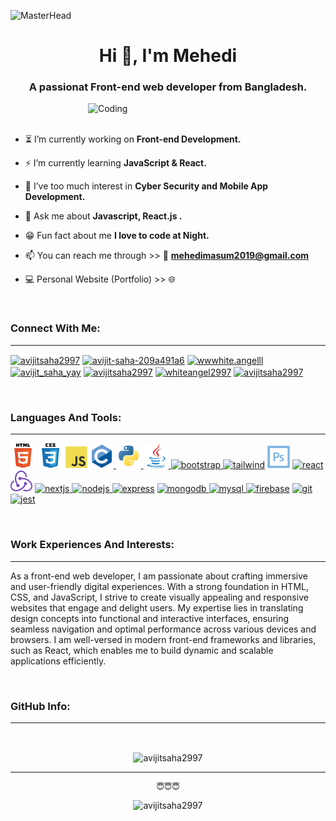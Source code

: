 ![MasterHead](https://mir-s3-cdn-cf.behance.net/project_modules/max_1200/79731568097599.5b50bca477735.jpg)
<h1 align="center">Hi 👻, I'm Mehedi </h1>
<h3 align="center">A passionat Front-end web developer from Bangladesh.</h3>
<img align="right" alt="Coding" height="auto" width="380" src="https://media2.giphy.com/media/0TtX2qqpxp3pIafzio/giphy.gif?cid=511a814e9eji5f1rlbqici4m9cwtrrahn3mhb9ebet3yxpq4&rid=giphy.gif&ct=s">

<br/>
<br/>

- ⏳ I’m currently working on **Front-end Development.**

- ⚡️ I’m currently learning **JavaScript & React.**

- 🎯 I’ve too much interest in **Cyber Security and Mobile App Development.**

- 💬 Ask me about **Javascript, React.js .**

- 😁 Fun fact about me **I love to code at Night.**

- 📫 You can reach me through >> 📧 **mehedimasum2019@gmail.com**

- 💻 Personal Website (Portfolio) >> 🌐 []()
<br/>  


<h3 align="left">Connect With Me:</h3>
<hr>
<p align="left">
    <a href="https://avijit-saha2997.web.app" target="blank"><img align="center" src="https://cdn2.iconfinder.com/data/icons/basic-thin-line-color/21/18-512.png" alt="avijitsaha2997" height="35" width="35" /></a>
    <a href="https://linkedin.com/in/avijitsaha2997" target="blank"><img align="center" src="https://raw.githubusercontent.com/rahuldkjain/github-profile-readme-generator/master/src/images/icons/Social/linked-in-alt.svg" alt="avijit-saha-209a491a6" height="30" width="40" /></a>
    <a href="https://fb.com/wwwhite.angelll" target="blank"><img align="center" src="https://raw.githubusercontent.com/rahuldkjain/github-profile-readme-generator/master/src/images/icons/Social/facebook.svg" alt="wwwhite.angelll" height="30" width="40" /></a>
    <a href="https://instagram.com/avijit_saha_yay" target="blank"><img align="center" src="https://raw.githubusercontent.com/rahuldkjain/github-profile-readme-generator/master/src/images/icons/Social/instagram.svg" alt="avijit_saha_yay" height="30" width="40" /></a>
    <a href="https://www.leetcode.com/avijitsaha2997" target="blank"><img align="center" src="https://raw.githubusercontent.com/rahuldkjain/github-profile-readme-generator/master/src/images/icons/Social/leet-code.svg" alt="avijitsaha2997" height="30" width="40" /></a>
    <a href="https://discord.gg/whiteangel2997" target="blank"><img align="center" src="https://raw.githubusercontent.com/rahuldkjain/github-profile-readme-generator/master/src/images/icons/Social/discord.svg" alt="whiteangel2997" height="40" width="40" /></a>
    <a href="https://codepen.io/avijitsaha2997" target="blank"><img align="center" src="https://raw.githubusercontent.com/rahuldkjain/github-profile-readme-generator/master/src/images/icons/Social/codepen.svg" alt="avijitsaha2997" height="30" width="40" /></a>
    </p><br/> 


<h3 align="left">Languages And Tools:</h3>
<hr>
<p align="left">
    <a href="https://www.w3.org/html/" target="_blank" rel="noreferrer"> <img
            src="https://raw.githubusercontent.com/devicons/devicon/master/icons/html5/html5-original-wordmark.svg"
            alt="html5" width="40" height="40" /></a>
    <a href="https://www.w3schools.com/css/" target="_blank" rel="noreferrer"> <img
            src="https://raw.githubusercontent.com/devicons/devicon/master/icons/css3/css3-original-wordmark.svg"
            alt="css3" width="40" height="40" /></a>
    <a href="https://developer.mozilla.org/en-US/docs/Web/JavaScript" target="_blank" rel="noreferrer"> <img
            src="https://raw.githubusercontent.com/devicons/devicon/master/icons/javascript/javascript-original.svg"
            alt="javascript" width="35" height="35" /></a>
    <a href="https://www.cprogramming.com/" target="_blank" rel="noreferrer"> <img
            src="https://raw.githubusercontent.com/devicons/devicon/master/icons/c/c-original.svg" alt="c" width="38"
            height="38" /> </a>
    <a href="https://www.python.org" target="_blank" rel="noreferrer"> <img
            src="https://raw.githubusercontent.com/devicons/devicon/master/icons/python/python-original.svg"
            alt="python" width="40" height="40" /> </a>
    <a href="https://www.java.com" target="_blank" rel="noreferrer">
        <img src="https://raw.githubusercontent.com/devicons/devicon/master/icons/java/java-original.svg" alt="java"
            width="40" height="40" /> </a>
    <a href="https://getbootstrap.com" target="_blank" rel="noreferrer"> <img
            src="https://upload.wikimedia.org/wikipedia/commons/thumb/b/b2/Bootstrap_logo.svg/1200px-Bootstrap_logo.svg.png"
            alt="bootstrap" width="40" height="35" /> </a>
    </a> <a href="https://tailwindcss.com/" target="_blank" rel="noreferrer"> <img
            src="https://www.vectorlogo.zone/logos/tailwindcss/tailwindcss-icon.svg" alt="tailwind" width="40"
            height="40" /></a>
    <a href="https://www.photoshop.com/en" target="_blank" rel="noreferrer"> <img
            src="https://raw.githubusercontent.com/devicons/devicon/master/icons/photoshop/photoshop-line.svg"
            alt="photoshop" width="36" height="36" /></a>
    <a href="https://reactnative.dev/" target="_blank" rel="noreferrer"> <img
            src="https://reactnative.dev/img/header_logo.svg" alt="react" width="35" height="35" /> </a>
    <a href="https://redux.js.org" target="_blank" rel="noreferrer"> <img
            src="https://raw.githubusercontent.com/devicons/devicon/master/icons/redux/redux-original.svg" alt="redux"
            width="35" height="35" /></a>
    <a href="https://nextjs.org/" target="_blank" rel="noreferrer">
        <img src="https://www.rlogical.com/wp-content/uploads/2021/08/Rlogical-Blog-Images-thumbnail.png" alt="nextjs" width="40" height="40" /> </a>
    <a href="https://nodejs.org" target="_blank" rel="noreferrer"> <img
            src="https://cdn.iconscout.com/icon/free/png-256/node-js-1174925.png"
            alt="nodejs" width="40" height="40" /> </a>
    <a href="https://expressjs.com" target="_blank" rel="noreferrer"><img
            src="https://adware-technologies.s3.amazonaws.com/uploads/technology/thumbnail/20/express-js.png"
            alt="express" width="40" height="40" /></a>
    <a href="https://www.mongodb.com/" target="_blank" rel="noreferrer"> <img
            src="https://img.icons8.com/color/512/mongodb.png"
            alt="mongodb" width="42" height="42" /> </a>
    <a href="https://www.mysql.com/" target="_blank" rel="noreferrer"> <img
            src="https://pngimg.com/uploads/mysql/mysql_PNG11.png"
            alt="mysql" width="40" height="40" /> </a>
    <a href="https://firebase.google.com/" target="_blank" rel="noreferrer"> <img
            src="https://www.vectorlogo.zone/logos/firebase/firebase-icon.svg" alt="firebase" width="40"
            height="40" /></a>
    <a href="https://git-scm.com/" target="_blank" rel="noreferrer"> <img
            src="https://www.vectorlogo.zone/logos/git-scm/git-scm-icon.svg" alt="git" width="40" height="40" /></a>
    <a href="https://jestjs.io" target="_blank" rel="noreferrer"> <img
            src="https://www.vectorlogo.zone/logos/jestjsio/jestjsio-icon.svg" alt="jest" width="40" height="40" />
    </a>
</p><br/> 


<h3 align="left">Work Experiences And Interests:</h3>
<hr>
<p align="left">As a front-end web developer, I am passionate about crafting immersive and user-friendly digital experiences.   
        With a strong foundation in HTML, CSS, and JavaScript, I strive to create visually appealing and responsive 
        websites that engage and delight users.
        My expertise lies in translating design concepts into functional and interactive interfaces, ensuring seamless 
        navigation and optimal performance across various devices and browsers. I am well-versed in modern front-end 
        frameworks and libraries, such as React, which enables me to build dynamic and scalable applications 
        efficiently.
</p><br/> 



<h3 align="left">GitHub Info:</h3>
<hr>
<div align="center">
    <img />
 
 

<p><img align="center" src="https://github-readme-streak-stats.herokuapp.com/?user=avijitsaha2997&theme=dark" alt="avijitsaha2997" /></p>

    
---
    😇😇😇
<p align="center"> <img src="https://komarev.com/ghpvc/?username=avijitsaha2997&label=Profile%20views&color=000000&style=for-the-badge" alt="avijitsaha2997" /> </p>
</div>
